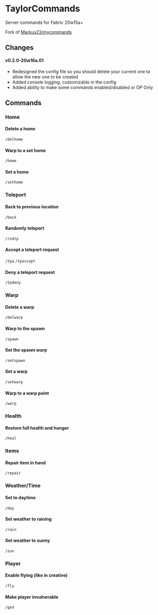 # TaylorCommands
Server commands for Fabric 20w15a+

Fork of [Markus23/mycommands](https://github.com/Markus23/mycommands)

## Changes

#### v0.2.0-20w16a.01

- Redesigned the config file so you should delete your current one to allow the new one to be created
- Added console logging, customizable in the config
- Added ability to make some commands enabled/disabled or OP Only

## Commands
### Home
#### Delete a home
`/delhome`

#### Warp to a set home
`/home`

#### Set a home
`/sethome`

### Teleport
#### Back to previous location
`/back`

#### Randomly teleport
`/rndtp`

#### Accept a teleport request
`/tpa`
`/tpaccept`

#### Deny a teleport request
`/tpdeny`

### Warp
#### Delete a warp
`/delwarp`

#### Warp to the spawn
`/spawn`

#### Set the spawn warp
`/setspawn`

#### Set a warp
`/setwarp`

#### Warp to a warp point
`/warp`


### Health
#### Restore full health and hunger
`/heal`

### Items
#### Repair item in hand
`/repair`

### Weather/Time
#### Set to daytime
`/day`

#### Set weather to raining
`/rain`

#### Set weather to sunny
`/sun`

### Player
#### Enable flying (like in creative)
`/fly`

#### Make player invulnerable
`/god`


